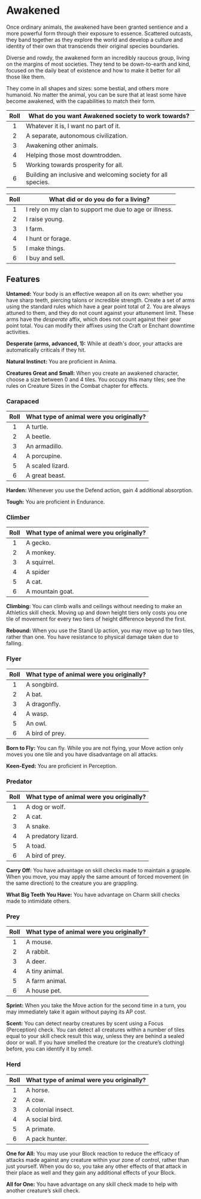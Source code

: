 # Awakened

Once ordinary animals, the awakened have been granted sentience and a more powerful form through their exposure to essence. Scattered outcasts, they band together as they explore the world and develop a culture and identity of their own that transcends their original species boundaries.

Diverse and rowdy, the awakened form an incredibly raucous group, living on the margins of most societies. They tend to be down-to-earth and kind, focused on the daily beat of existence and how to make it better for all those like them.

They come in all shapes and sizes: some bestial, and others more humanoid. No matter the animal, you can be sure that at least some have become awakened, with the capabilities to match their form.

<div class="side-panel">

| Roll  | What do you want Awakened society to work towards?           |
| :---: | ------------------------------------------------------------ |
|   1   | Whatever it is, I want no part of it.                        |
|   2   | A separate, autonomous civilization.                         |
|   3   | Awakening other animals.                                     |
|   4   | Helping those most downtrodden.                              |
|   5   | Working towards prosperity for all.                          |
|   6   | Building an inclusive and welcoming society for all species. |

| Roll  | What did or do you do for a living?                    |
| :---: | ------------------------------------------------------ |
|   1   | I rely on my clan to support me due to age or illness. |
|   2   | I raise young.                                         |
|   3   | I farm.                                                |
|   4   | I hunt or forage.                                      |
|   5   | I make things.                                         |
|   6   | I buy and sell.                                        |

</div>

## Features

**Untamed:** Your body is an effective weapon all on its own: whether you have sharp teeth, piercing talons or incredible strength. Create a set of arms using the standard rules which have a gear point total of 2. You are always attuned to them, and they do not count against your attunement limit. These arms have the _desperate_ affix, which does not count against their gear point total. You can modify their affixes using the Craft or Enchant downtime activities.

<div class="inline-box">

**Desperate (arms, advanced, 1):** While at death's door, your attacks are automatically criticals if they hit.

</div>

**Natural Instinct:** You are proficient in Anima.

**Creatures Great and Small:** When you create an awakened character, choose a size between 0 and 4 tiles. You occupy this many tiles; see the rules on Creature Sizes in the Combat chapter for effects.

### Carapaced

| Roll  | What type of animal were you originally? |
| :---: | ---------------------------------------- |
|   1   | A turtle.                                |
|   2   | A beetle.                                |
|   3   | An armadillo.                            |
|   4   | A porcupine.                             |
|   5   | A scaled lizard.                         |
|   6   | A great beast.                           |

**Harden:** Whenever you use the Defend action, gain 4 additional absorption.

**Tough:** You are proficient in Endurance.

### Climber

| Roll  | What type of animal were you originally? |
| :---: | ---------------------------------------- |
|   1   | A gecko.                                 |
|   2   | A monkey.                                |
|   3   | A squirrel.                              |
|   4   | A spider                                 |
|   5   | A cat.                                   |
|   6   | A mountain goat.                         |

**Climbing:** You can climb walls and ceilings without needing to make an Athletics skill check. Moving up and down height tiers only costs you one tile of movement for every two tiers of height difference beyond the first.

**Rebound:** When you use the Stand Up action, you may move up to two tiles, rather than one. You have resistance to physical damage taken due to falling.

### Flyer

| Roll  | What type of animal were you originally? |
| :---: | ---------------------------------------- |
|   1   | A songbird.                              |
|   2   | A bat.                                   |
|   3   | A dragonfly.                             |
|   4   | A wasp.                                  |
|   5   | An owl.                                  |
|   6   | A bird of prey.                          |

**Born to Fly:** You can fly. While you are not flying, your Move action only moves you one tile and you have disadvantage on all attacks.

**Keen-Eyed:** You are proficient in Perception.

### Predator

| Roll  | What type of animal were you originally? |
| :---: | ---------------------------------------- |
|   1   | A dog or wolf.                           |
|   2   | A cat.                                   |
|   3   | A snake.                                 |
|   4   | A predatory lizard.                      |
|   5   | A toad.                                  |
|   6   | A bird of prey.                          |

**Carry Off:** You have advantage on skill checks made to maintain a grapple. When you move, you may apply the same amount of forced movement (in the same direction) to the creature you are grappling.

**What Big Teeth You Have:** You have advantage on Charm skill checks made to intimidate others.

### Prey

| Roll  | What type of animal were you originally? |
| :---: | ---------------------------------------- |
|   1   | A mouse.                                 |
|   2   | A rabbit.                                |
|   3   | A deer.                                  |
|   4   | A tiny animal.                           |
|   5   | A farm animal.                           |
|   6   | A house pet.                             |

**Sprint:** When you take the Move action for the second time in a turn, you may immediately take it again without paying its AP cost.

**Scent:** You can detect nearby creatures by scent using a Focus (Perception) check. You can detect all creatures within a number of tiles equal to your skill check result this way, unless they are behind a sealed door or wall. If you have smelled the creature (or the creature’s clothing) before, you can identify it by smell.

### Herd

| Roll  | What type of animal were you originally? |
| :---: | ---------------------------------------- |
|   1   | A horse.                                 |
|   2   | A cow.                                   |
|   3   | A colonial insect.                       |
|   4   | A social bird.                           |
|   5   | A primate.                               |
|   6   | A pack hunter.                           |

**One for All:** You may use your Block reaction to reduce the efficacy of attacks made against any creature within your zone of control, rather than just yourself. When you do so, you take any other effects of that attack in their place as well and they gain any additional effects of your Block.

**All for One:** You have advantage on any skill check made to help with another creature’s skill check.
